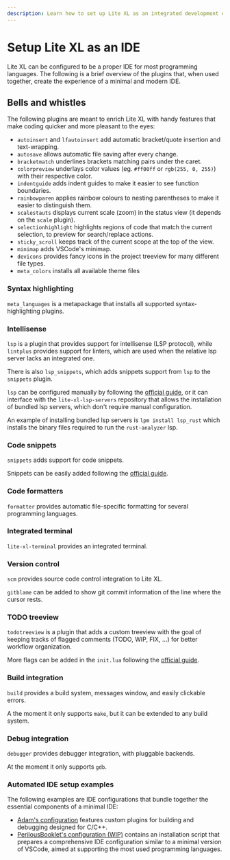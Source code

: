 ```yaml
---
description: Learn how to set up Lite XL as an integrated development environment.
---
```


# Setup Lite XL as an IDE

Lite XL can be configured to be a proper IDE for most programming languages.
The following is a brief overview of the plugins that, when used together, create the experience of a minimal and modern IDE.

## Bells and whistles
The following plugins are meant to enrich Lite XL with handy features that make coding quicker and more pleasant to the eyes:

- `autoinsert` and `lfautoinsert` add automatic bracket/quote insertion and text-wrapping.
- `autosave` allows automatic file saving after every change.
- `bracketmatch` underlines brackets matching pairs under the caret.
- `colorpreview` underlays color values (eg. `#ff00ff` or `rgb(255, 0, 255)`) with their respective color.
- `indentguide` adds indent guides to make it easier to see function boundaries.
- `rainbowparen` applies rainbow colours to nesting parentheses to make it easier to distinguish them.
- `scalestauts` displays current scale (zoom) in the status view (it depends on the `scale` plugin).
- `selectionhighlight` highlights regions of code that match the current selection, to preview for search/replace actions.
- `sticky_scroll` keeps track of the current scope at the top of the view.
- `minimap` adds VSCode's minimap.
- `devicons` provides fancy icons in the project treeview for many different file types.
- `meta_colors` installs all available theme files

### Syntax highlighting
`meta_languages` is a metapackage that installs all supported syntax-highlighting plugins.

### Intellisense
`lsp` is a plugin that provides support for intellisense (LSP protocol), while `lintplus` provides support for linters, which are used when the relative lsp server lacks an integrated one.

There is also `lsp_snippets`, which adds snippets support from `lsp` to the `snippets` plugin.

`lsp` can be configured manually by following the [official guide][3], or it can interface with the `lite-xl-lsp-servers` repository that allows the installation of bundled lsp servers, which don't require manual configuration.

An example of installing bundled lsp servers is `lpm install lsp_rust` which installs the binary files required to run the `rust-analyzer` lsp.

### Code snippets
`snippets` adds support for code snippets.

Snippets can be easily added following the [official guide][5].

### Code formatters
`formatter` provides automatic file-specific formatting for several programming languages.

### Integrated terminal
`lite-xl-terminal` provides an integrated terminal.

### Version control
`scm` provides source code control integration to Lite XL.

`gitblame` can be added to show git commit information of the line where the cursor rests.

### TODO treeview
`todotreeview` is a plugin that adds a custom treeview with the goal of keeping tracks of flagged comments (TODO, WIP, FIX, ...) for better workflow organization.

More flags can be added in the `init.lua` following the [official guide][4].

### Build integration
`build` provides a build system, messages window, and easily clickable errors.

A the moment it only supports `make`, but it can be extended to any build system.

### Debug integration
`debugger` provides debugger integration, with pluggable backends.

At the moment it only supports `gdb`.

### Automated IDE setup examples
The following examples are IDE configurations that bundle together the essential components of a minimal IDE:

- [Adam's configuration][1] features custom plugins for building and debugging designed for C/C++.
- [PerilousBooklet's configuration (WIP)][2] contains an installation script that prepares a comprehensive IDE configuration similar to a minimal version of VSCode, aimed at supporting the most used programming languages.

[1]: https://github.com/adamharrison/lite-xl-ide
[2]: https://github.com/PerilousBooklet/lite-xl-ide
[3]: https://github.com/lite-xl/lite-xl-lsp?tab=readme-ov-file#setting-a-lsp-server
[4]: https://github.com/drmargarido/TodoTreeView?tab=readme-ov-file#instructions
[5]: https://github.com/vqns/lite-xl-snippets?tab=readme-ov-file#usage
